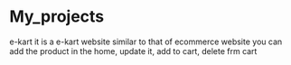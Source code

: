 # My_projects
e-kart
it is a e-kart website similar to that of ecommerce website
you can add the product in the home,
update it,
add to cart,
delete frm cart
